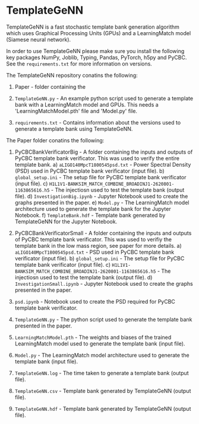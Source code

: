 # TemplateGeNN
TemplateGeNN is a fast stochastic template bank generation algorithm which uses Graphical Processing Units (GPUs) and a LearningMatch model (Siamese neural network). 

In order to use TemplateGeNN please make sure you install the following key packages NumPy, Joblib, Typing, Pandas, PyTorch, h5py and PyCBC. See the `requirements.txt` for more information on versions. 

The TemplateGeNN repository conatins the following:
1) Paper - folder containing the 

2) `TemplateGeNN.py` - An example python script used to generate a template bank with a LearningMatch model and GPUs. This needs a 'LearningMatchModel.pth' file and 'Model.py' file.

3) `requirements.txt` - Contains information about the versions used to generate a template bank using TemplateGeNN.  

The Paper folder conatins the following:

1) PyCBCBankVerificatorBig - A folder containing the inputs and outputs of PyCBC template bank verificator. This was used to verify the entire template bank.
    a) `aLIGO140MpcT1800545psd.txt` - Power Spectral Density (PSD) used in PyCBC template bank verificator (input file).
    b) `global_setup.ini` - The setup file for PyCBC template bank verificator (input file). 
    c) `H1L1V1-BANKSIM_MATCH_COMBINE_BROADINJ1-2620801-1163865616.h5` - The injectiosn used to test the template bank (output file).
    d) `InvestigationBig.ipynb` - Jupyter Notebook used to create the graphs presented in the paper.
    e) `Model.py` - The LearningMatch model architecture used to generate the template bank for the Jupyter Notebook. 
    f) `TemplateBank.hdf` - Template bank generated by TemplateGeNN for the Jupyter Notebook.

2) PyCBCBankVerificatorSmall - A folder containing the inputs and outputs of PyCBC template bank verificator. This was used to verifiy the template bank in the low mass region, see paper for more details.
    a) `aLIGO140MpcT1800545psd.txt` - PSD used in PyCBC template bank verificator (input file).
    b) `global_setup.ini` - The setup file for PyCBC template bank verificator (input file).
    c) `H1L1V1-BANKSIM_MATCH_COMBINE_BROADINJ1-2620801-1163865616.h5` - The injectiosn used to test the template bank (output file).
    d) `InvestigationSmall.ipynb` - Jupyter Notebook used to create the graphs presented in the paper. 

3) `psd.ipynb` - Notebook used to create the PSD required for PyCBC template bank verificator. 
4) `TemplateGeNN.py` - The python script used to generate the template bank presented in the paper.
5) `LearningMatchModel.pth` - The weights and biases of the trained LearningMatch model used to generate the template bank (input file). 
6) `Model.py` - The LearningMatch model architecture used to generate the template bank (input file). 
7) `TemplateGeNN.log` - The time taken to generate a template bank (output file). 
8) `TemplateGeNN.csv` - Template bank generated by TemplateGeNN (output file). 
9) `TemplateGeNN.hdf` - Template bank generated by TemplateGeNN (output file).

